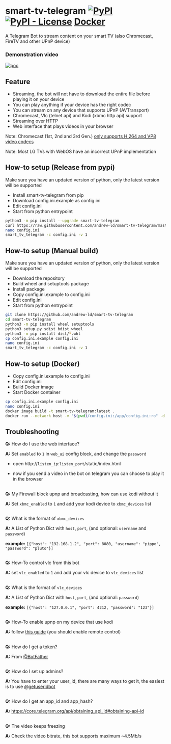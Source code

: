 # smart-tv-telegram [![PyPI](https://img.shields.io/pypi/v/smart-tv-telegram)](https://pypi.org/project/smart-tv-telegram/) [![PyPI - License](https://img.shields.io/pypi/l/smart-tv-telegram)](https://github.com/andrew-ld/smart-tv-telegram/blob/master/LICENSE) [Docker](https://hub.docker.com/r/andrewhyphenld/smart-tv-telegram)
A Telegram Bot to stream content on your smart TV (also Chromecast, FireTV and other UPnP device)

### Demonstration video
[![poc](https://i.ibb.co/ct8Qb3z/Screenshot-20200827-200637.png)](https://player.vimeo.com/video/452289383)


## Feature
- Streaming, the bot will not have to download the entire file before playing it on your device
- You can play anything if your device has the right codec
- You can stream on any device that supports UPnP (AVTransport)
- Chromecast, Vlc (telnet api) and Kodi (xbmc http api) support
- Streaming over HTTP
- Web interface that plays videos in your browser

Note: Chromecast (1st, 2nd and 3rd Gen.) [only supports H.264 and VP8 video codecs](https://developers.google.com/cast/docs/media#video_codecs)

Note: Most LG TVs with WebOS have an incorrect UPnP implementation

## How-to setup (Release from pypi)
Make sure you have an updated version of python, only the latest version will be supported

- Install smart-tv-telegram from pip
- Download config.ini.example as config.ini
- Edit config.ini
- Start from python entrypoint

```bash
python3 -m pip install --upgrade smart-tv-telegram
curl https://raw.githubusercontent.com/andrew-ld/smart-tv-telegram/master/config.ini.example -o config.ini
nano config.ini
smart_tv_telegram -c config.ini -v 1
```

## How-to setup (Manual build)
Make sure you have an updated version of python, only the latest version will be supported

- Download the repository
- Build wheel and setuptools package
- Install package
- Copy config.ini.example to config.ini
- Edit config.ini
- Start from python entrypoint

```bash
git clone https://github.com/andrew-ld/smart-tv-telegram
cd smart-tv-telegram
python3 -m pip install wheel setuptools
python3 setup.py sdist bdist_wheel
python3 -m pip install dist/*.whl
cp config.ini.example config.ini
nano config.ini
smart_tv_telegram -c config.ini -v 1
```

## How-to setup (Docker)
- Copy config.ini.example to config.ini
- Edit config.ini
- Build Docker image
- Start Docker container

```bash
cp config.ini.example config.ini
nano config.ini
docker image build -t smart-tv-telegram:latest .
docker run --network host -v "$(pwd)/config.ini:/app/config.ini:ro" -d smart-tv-telegram:latest
```

## Troubleshooting

**Q:** How do I use the web interface?

**A:** Set `enabled` to `1` in `web_ui` config block, and change the `password`

- open http://`listen_ip`:`listen_port`/static/index.html

- now if you send a video in the bot on telegram you can choose to play it in the browser

##
**Q:** My Firewall block upnp and broadcasting, how can use kodi without it

**A:** Set `xbmc_enabled` to `1` and add your kodi device to `xbmc_devices` list

##
**Q:** What is the format of `xbmc_devices`

**A:** A List of Python Dict with `host`, `port`, (and optional: `username` and `password`)

**example:** `[{"host": "192.168.1.2", "port": 8080, "username": "pippo", "password": "pluto"}]`

##
**Q:** How-To control vlc from this bot

**A:** set `vlc_enabled` to `1` and add your vlc device to `vlc_devices` list

##
**Q:** What is the format of `vlc_devices`

**A:** A List of Python Dict with `host`, `port`, (and optional: `password`)

**example:** `[{"host": "127.0.0.1", "port": 4212, "password": "123"}]`


##
**Q:** How-To enable upnp on my device that use kodi

**A:** follow [this guide](https://kodi.wiki/view/Settings/Services/UPnP_DLNA) (you should enable remote control)

##
**Q:** How do I get a token?

**A:** From [@BotFather](https://telegram.me/BotFather)
##
**Q:** How do I set up admins?

**A:** You have to enter your user_id, there are many ways to get it, the easiest is to use [@getuseridbot](https://telegram.me/getuseridbot)
##
**Q:** How do I get an app_id and app_hash?

**A:** https://core.telegram.org/api/obtaining_api_id#obtaining-api-id
##
**Q:** The video keeps freezing

**A:** Check the video bitrate, this bot supports maximum ~4.5Mb/s
